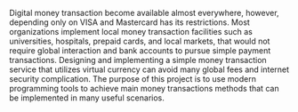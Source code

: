 Digital money transaction become available almost everywhere, however, depending only on VISA and Mastercard has its restrictions. Most organizations implement local money transaction facilities such as universities, hospitals, prepaid cards, and local markets, that would not require global interaction and bank accounts to pursue simple payment transactions. Designing and implementing a simple money transaction service that utilizes virtual currency can avoid many global fees and internet security complication. The purpose of this project is to use modern programming tools to achieve main money transactions methods that can be implemented in many useful scenarios.
